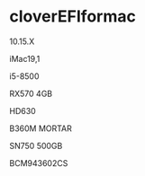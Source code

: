 # cloverEFIformac
10.15.X

iMac19,1

i5-8500

RX570 4GB

HD630

B360M MORTAR

SN750 500GB

BCM943602CS
